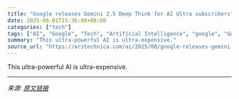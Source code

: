 ```yaml
---
title: "Google releases Gemini 2.5 Deep Think for AI Ultra subscribers"
date: 2025-08-01T15:36:08+08:00
categories: ["tech"]
tags: ["AI", "Google", "Tech", "Artificial Intelligence", "google", "Google Gemini"]
summary: "This ultra-powerful AI is ultra-expensive."
source_url: "https://arstechnica.com/ai/2025/08/google-releases-gemini-2-5-deep-think-for-ai-ultra-subscribers/"
---
```


This ultra-powerful AI is ultra-expensive.

---

*来源: [原文链接](https://arstechnica.com/ai/2025/08/google-releases-gemini-2-5-deep-think-for-ai-ultra-subscribers/)*
